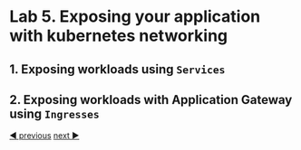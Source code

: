 # Lab 5. Exposing your application with kubernetes networking

## 1. Exposing workloads using `Services`

## 2. Exposing workloads with Application Gateway using `Ingresses`




[:arrow_backward: previous](../lab4-configuration/LAB.md)  [next :arrow_forward:](../lab6-volumes/LAB.md)